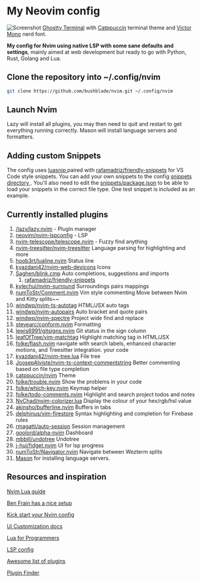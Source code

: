 # My Neovim config

![Screenshot](https://res.cloudinary.com/bushblade/image/upload/w_1000/nvim-screenshot_zzjql0.webp)
[Ghostty Terminal](https://ghostty.org/) with [Catppuccin](https://github.com/catppuccin/nvim) terminal theme and [Victor Mono](https://github.com/ryanoasis/nerd-fonts/tree/master/patched-fonts/VictorMono) nerd font.

**My config for Nvim using native LSP with some sane defaults and settings**, mainly
aimed at web development but ready to go with Python, Rust, Golang and Lua.

## Clone the repository into ~/.config/nvim

```bash
git clone https://github.com/bushblade/nvim.git ~/.config/nvim
```

## Launch Nvim

Lazy will install all plugins, you may then need to quit and restart to get
everything running correctly.
Mason will install language servers and formatters.

## Adding custom Snippets

The config uses [ luasnip ](https://github.com/saadparwaiz1/cmp_luasnip) paired
with [rafamadriz/friendly-snippets](https://github.com/rafamadriz/friendly-snippets) for VS Code style snippets.
You can add your own snippets to the config [ snippets directory ](./snippets).
You'll also need to edit the [snippets/package.json](./snippets/package.json) to
be able to load your snippets in the correct file type.
One test snippet is included as an example.

## Currently installed plugins

1. [/lazy/lazy.nvim](https://github.com/folke/lazy.nvim.git) - Plugin manager
2. [neovim/nvim-lspconfig](https://github.com/neovim/nvim-lspconfig) - LSP
3. [nvim-telescope/telescope.nvim](https://github.com/nvim-telescope/telescope.nvim) - Fuzzy find anything
4. [nvim-treesitter/nvim-treesitter](https://github.com/nvim-treesitter/nvim-treesitter) Language parsing for highlighting and more
5. [hoob3rt/lualine.nvim](https://github.com/hoob3rt/lualine.nvim) Status line
6. [kyazdani42/nvim-web-devicons](https://github.com/kyazdani42/nvim-web-devicons) Icons
7. [Saghen/blink.cmp](https://cmp.saghen.dev/) Auto completions, suggestions and imports
   1. [rafamadriz/friendly-snippets](https://github.com/rafamadriz/friendly-snippets)
8. [kylechui/nvim-surround](https://github.com/kylechui/nvim-surround) Surroundings
   pairs mappings
9. [numToStr/Comment.nvim](https://github.com/numToStr/Comment.nvim) Vim style
   commenting
   Move between Nvim and Kitty splits~~
10. [windwp/nvim-ts-autotag](https://github.com/windwp/nvim-ts-autotag) HTML/JSX
    auto tags
11. [windwp/nvim-autopairs](https://github.com/windwp/nvim-autopairs) Auto bracket
    and quote pairs
12. [windwp/nvim-spectre](https://github.com/windwp/nvim-spectre) Project wide
    find and replace
13. [stevearc/conform.nvim](https://github.com/stevearc/conform.nvim)
    Formatting
14. [lewis6991/gitsigns.nvim](https://github.com/lewis6991/gitsigns.nvim) Git status
    in the sign column
15. [leafOfTree/vim-matchtag](https://github.com/leafOfTree/vim-matchtag)
    Highlight matching tag in HTML/JSX
16. [folke/flash.nvim](https://github.com/folke/flash.nvim) navigate with search labels, enhanced character motions, and Treesitter integration.
    your code
17. [kyazdani42/nvim-tree.lua](https://github.com/kyazdani42/nvim-tree.lua) File
    tree
18. [JoosepAlviste/nvim-ts-context-commentstring](https://github.com/JoosepAlviste/nvim-ts-context-commentstring) Better commenting based on file type
    completion
19. [catppuccin/nvim](https://github.com/catppuccin/nvim) Theme
20. [folke/trouble.nvim](https://github.com/folke/trouble.nvim) Show the problems
    in your code
21. [folke/which-key.nvim](https://github.com/folke/which-key.nvim) Keymap helper
22. [folke/todo-comments.nvim](https://github.com/folke/todo-comments.nvim)
    Highlight and search project todos and notes
23. [NvChad/nvim-colorizer.lua](https://github.com/NvChad/nvim-colorizer.lua)
    Display the colour of your hex/rgb/hsl value
24. [akinsho/bufferline.nvim](https://github.com/akinsho/bufferline.nvim) Buffers
    in tabs
25. [delphinus/vim-firestore](https://github.com/delphinus/vim-firestore) Syntax
    highlighting and completion for Firebase rules
26. [rmagatti/auto-session](https://github.com/rmagatti/auto-session) Session
    management
27. [goolord/alpha-nvim](https://github.com/goolord/alpha-nvim) Dashboard
28. [mbbill/undotree](https://github.com/mbbill/undotree) Undotree
29. [j-hui/fidget.nvim](https://github.com/j-hui/fidget.nvim,) UI for lsp
    progress
30. [numToStr/Navigator.nvim](https://github.com/numToStr/Navigator.nvim)
    Navigate between Wezterm splits
31. [Mason](https://github.com/williamboman/mason.nvim) for installing language
    servers.

## Resources and inspiration

[Nvim Lua guide](https://github.com/nanotee/nvim-lua-guide)

[Ben Frain has a nice setup](https://gist.github.com/benfrain/97f2b91087121b2d4ba0dcc4202d252f)

[Kick start your Nvim config](https://github.com/nvim-lua/kickstart.nvim)

[Ui Customization docs](https://github.com/neovim/nvim-lspconfig/wiki/UI-customization#change-diagnostic-symbols-in-the-sign-column-gutter)

[Lua for Programmers](https://ebens.me/post/lua-for-programmers-part-1/)

[LSP config](https://github.com/neovim/nvim-lspconfig/blob/master/doc/server_configurations.md)

[Awesome list of plugins](https://github.com/rockerBOO/awesome-neovim)

[Plugin Finder](https://neovimcraft.com/)
